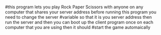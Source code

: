 #this program lets you play Rock Paper Scissors with anyone on any computer that shares your server address before running this program you need to change the server
#variable so that it is you server address then run the server and then you can boot up the client program once on each computer that you are using then it should 
#start the game automaically
